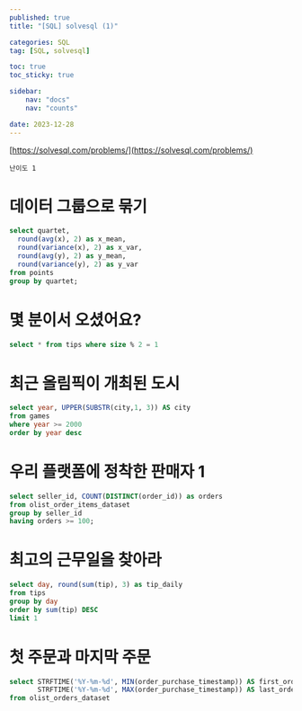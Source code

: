 ```yaml
---
published: true
title: "[SQL] solvesql (1)"

categories: SQL
tag: [SQL, solvesql]

toc: true
toc_sticky: true

sidebar:
    nav: "docs"
    nav: "counts"

date: 2023-12-28
---
```


[https://solvesql.com/problems/](https://solvesql.com/problems/)

`난이도 1`

# 데이터 그룹으로 묶기

```sql
select quartet,
  round(avg(x), 2) as x_mean,
  round(variance(x), 2) as x_var,
  round(avg(y), 2) as y_mean,
  round(variance(y), 2) as y_var
from points
group by quartet;
```

# 몇 분이서 오셨어요?

```sql
select * from tips where size % 2 = 1
```

# 최근 올림픽이 개최된 도시

```sql
select year, UPPER(SUBSTR(city,1, 3)) AS city 
from games 
where year >= 2000 
order by year desc
```

# 우리 플랫폼에 정착한 판매자 1

```sql
select seller_id, COUNT(DISTINCT(order_id)) as orders 
from olist_order_items_dataset
group by seller_id
having orders >= 100;
```

# 최고의 근무일을 찾아라

```sql
select day, round(sum(tip), 3) as tip_daily
from tips
group by day
order by sum(tip) DESC
limit 1
```

# 첫 주문과 마지막 주문

```sql
select STRFTIME('%Y-%m-%d', MIN(order_purchase_timestamp)) AS first_order_date,
       STRFTIME('%Y-%m-%d', MAX(order_purchase_timestamp)) AS last_order_date
from olist_orders_dataset

```
